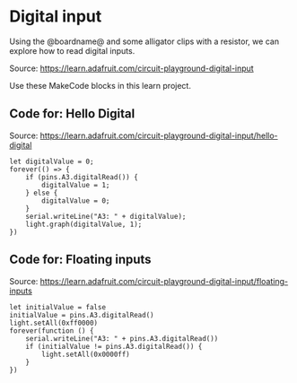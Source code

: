 # Digital input

Using the @boardname@ and some alligator clips with a resistor, we can explore how to read digital inputs.

Source: https://learn.adafruit.com/circuit-playground-digital-input

Use these MakeCode blocks in this learn project.

## Code for: Hello Digital

Source: https://learn.adafruit.com/circuit-playground-digital-input/hello-digital

```blocks
let digitalValue = 0;
forever(() => {
    if (pins.A3.digitalRead()) {
        digitalValue = 1;
    } else {
        digitalValue = 0;
    }
    serial.writeLine("A3: " + digitalValue);
    light.graph(digitalValue, 1);
})
```

## Code for: Floating inputs

Source: https://learn.adafruit.com/circuit-playground-digital-input/floating-inputs

```blocks
let initialValue = false
initialValue = pins.A3.digitalRead()
light.setAll(0xff0000)
forever(function () {
    serial.writeLine("A3: " + pins.A3.digitalRead())
    if (initialValue != pins.A3.digitalRead()) {
        light.setAll(0x0000ff)
    }
})
```